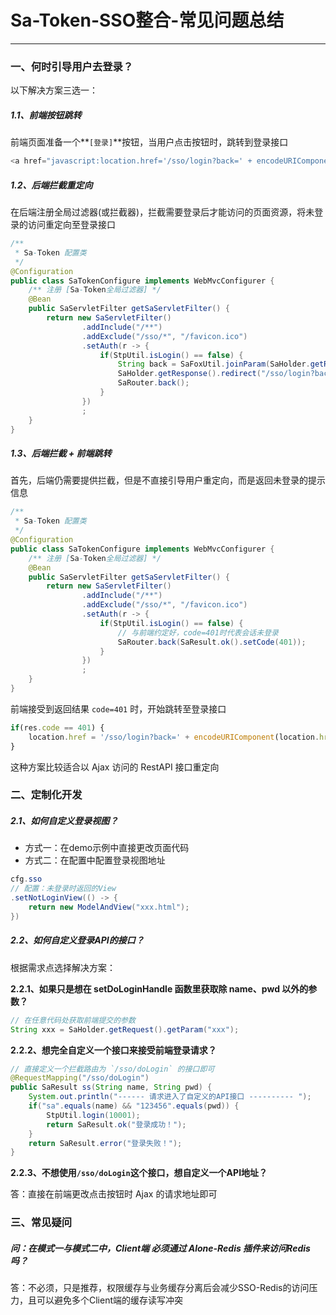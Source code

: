 # Sa-Token-SSO整合-常见问题总结

--- 


### 一、何时引导用户去登录？

以下解决方案三选一：

##### 1.1、前端按钮跳转 
前端页面准备一个**`[登录]`**按钮，当用户点击按钮时，跳转到登录接口 
``` js
<a href="javascript:location.href='/sso/login?back=' + encodeURIComponent(location.href);">登录</a>
```

##### 1.2、后端拦截重定向
在后端注册全局过滤器(或拦截器)，拦截需要登录后才能访问的页面资源，将未登录的访问重定向至登录接口 
``` java
/**
 * Sa-Token 配置类 
 */
@Configuration
public class SaTokenConfigure implements WebMvcConfigurer {
	/** 注册 [Sa-Token全局过滤器] */
    @Bean
    public SaServletFilter getSaServletFilter() {
        return new SaServletFilter()
        		.addInclude("/**")
        		.addExclude("/sso/*", "/favicon.ico")
        		.setAuth(r -> {
        			if(StpUtil.isLogin() == false) {
        				String back = SaFoxUtil.joinParam(SaHolder.getRequest().getUrl(), SpringMVCUtil.getRequest().getQueryString());
        				SaHolder.getResponse().redirect("/sso/login?back=" + SaFoxUtil.encodeUrl(back));
        				SaRouter.back();
        			}
        		})
        		;
    }
}
```

##### 1.3、后端拦截 + 前端跳转 
首先，后端仍需要提供拦截，但是不直接引导用户重定向，而是返回未登录的提示信息 
```  java
/**
 * Sa-Token 配置类 
 */
@Configuration
public class SaTokenConfigure implements WebMvcConfigurer {
	/** 注册 [Sa-Token全局过滤器] */
    @Bean
    public SaServletFilter getSaServletFilter() {
        return new SaServletFilter()
        		.addInclude("/**")
        		.addExclude("/sso/*", "/favicon.ico")
        		.setAuth(r -> {
        			if(StpUtil.isLogin() == false) {
        				// 与前端约定好，code=401时代表会话未登录 
        				SaRouter.back(SaResult.ok().setCode(401));
        			}
        		})
        		;
    }
}
```

前端接受到返回结果 `code=401` 时，开始跳转至登录接口
``` js
if(res.code == 401) {
	location.href = '/sso/login?back=' + encodeURIComponent(location.href);
}
```

这种方案比较适合以 Ajax 访问的 RestAPI 接口重定向 




### 二、定制化开发 

##### 2.1、如何自定义登录视图？
- 方式一：在demo示例中直接更改页面代码 
- 方式二：在配置中配置登录视图地址 

``` java
cfg.sso
// 配置：未登录时返回的View 
.setNotLoginView(() -> {
	return new ModelAndView("xxx.html");
})
```

##### 2.2、如何自定义登录API的接口？
根据需求点选择解决方案：

**2.2.1、如果只是想在 setDoLoginHandle 函数里获取除 name、pwd 以外的参数？**
``` java
// 在任意代码处获取前端提交的参数 
String xxx = SaHolder.getRequest().getParam("xxx");
```

**2.2.2、想完全自定义一个接口来接受前端登录请求？**
``` java
// 直接定义一个拦截路由为 `/sso/doLogin` 的接口即可 
@RequestMapping("/sso/doLogin")
public SaResult ss(String name, String pwd) {
	System.out.println("------ 请求进入了自定义的API接口 ---------- ");
	if("sa".equals(name) && "123456".equals(pwd)) {
		StpUtil.login(10001);
		return SaResult.ok("登录成功！");
	}
	return SaResult.error("登录失败！");
}
```

**2.2.3、不想使用`/sso/doLogin`这个接口，想自定义一个API地址？**

答：直接在前端更改点击按钮时 Ajax 的请求地址即可 


### 三、常见疑问

##### 问：在模式一与模式二中，Client端 必须通过 Alone-Redis 插件来访问Redis吗？

答：不必须，只是推荐，权限缓存与业务缓存分离后会减少SSO-Redis的访问压力，且可以避免多个Client端的缓存读写冲突


